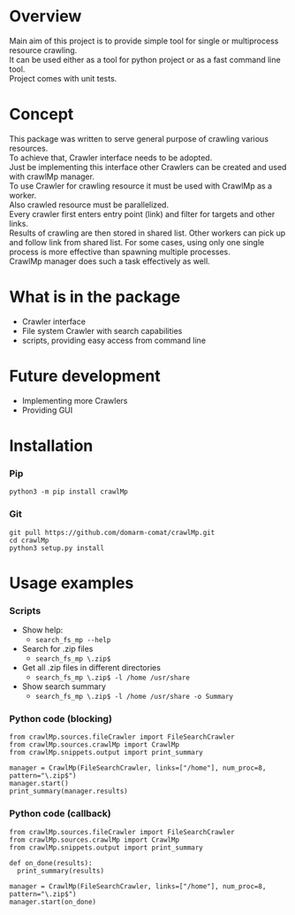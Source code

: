 # Overview #

Main aim of this project is to provide simple tool for single or multiprocess resource crawling.  
It can be used either as a tool for python project or as a fast command line tool.  
Project comes with unit tests. 

# Concept #

This package was written to serve general purpose of crawling various resources.  
To achieve that, Crawler interface needs to be adopted.  
Just be implementing this interface other Crawlers can be created and used with crawlMp manager.  
To use Crawler for crawling resource it must be used with CrawlMp as a worker.  
Also crawled resource must be parallelized.  
Every crawler first enters entry point (link) and filter for targets and other links.  
Results of crawling are then stored in shared list.
Other workers can pick up and follow link from shared list.
For some cases, using only one single process is more effective than spawning multiple processes.  
CrawlMp manager does such a task effectively as well.  

# What is in the package #

- Crawler interface
- File system Crawler with search capabilities
- scripts, providing easy access from command line 

# Future development #

- Implementing more Crawlers
- Providing GUI

# Installation #

### Pip ###
`python3 -m pip install crawlMp`

### Git ###
`git pull https://github.com/domarm-comat/crawlMp.git`  
`cd crawlMp`  
`python3 setup.py install`  

# Usage examples #

### Scripts ###

* Show help:
  * `search_fs_mp --help`
* Search for .zip files
  * `search_fs_mp \.zip$`
* Get all .zip files in different directories
  * `search_fs_mp \.zip$ -l /home /usr/share`
* Show search summary
  * `search_fs_mp \.zip$ -l /home /usr/share -o Summary`

### Python code (blocking) ###

```
from crawlMp.sources.fileCrawler import FileSearchCrawler
from crawlMp.sources.crawlMp import CrawlMp
from crawlMp.snippets.output import print_summary

manager = CrawlMp(FileSearchCrawler, links=["/home"], num_proc=8, pattern="\.zip$")
manager.start()
print_summary(manager.results)
```

### Python code (callback) ###

```
from crawlMp.sources.fileCrawler import FileSearchCrawler
from crawlMp.sources.crawlMp import CrawlMp
from crawlMp.snippets.output import print_summary

def on_done(results):
  print_summary(results)

manager = CrawlMp(FileSearchCrawler, links=["/home"], num_proc=8, pattern="\.zip$")
manager.start(on_done)
```
